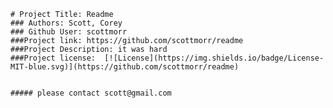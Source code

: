 
    
    # Project Title: Readme
    ### Authors: Scott, Corey
    ### Github User: scottmorr
    ###Project link: https://github.com/scottmorr/readme
    ###Project Description: it was hard
    ###Project license:  [![License](https://img.shields.io/badge/License-MIT-blue.svg)](https://github.com/scottmorr/readme)
    

    ##### please contact scott@gmail.com
    
    
    